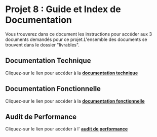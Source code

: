 # Projet 8 : Guide et Index de Documentation

Vous trouverez dans ce document les instructions pour accéder aux 3 documents demandés pour ce projet.L'ensemble des documents se trouvent dans le dossier "livrables".

## Documentation Technique
Cliquez-sur le lien pour accéder à la [__documentation technique__](https://miky9201.github.io/todo-list-app/docs/index.html)
## Documentation Fonctionnelle
Cliquez-sur le lien pour accéder à la [__documentation fonctionnelle__](./livrables/functional_doc/functionalDoc.md)
## Audit de Performance
Cliquez-sur le lien pour accéder à l' [__audit de performance__](./livrables/audit/audit.md)

